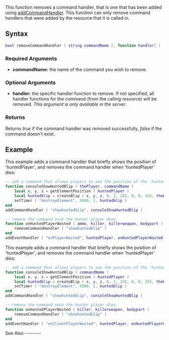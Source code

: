 This function removes a command handler, that is one that has been added using [addCommandHandler](/addCommandHandler.md "wikilink"). This function can only remove command handlers that were added by the resource that it is called in.

Syntax
------

``` lua
bool removeCommandHandler ( string commandName [, function handler] )              
```

### Required Arguments

-   **commandName:** the name of the command you wish to remove.

### Optional Arguments

-   **handler:** the specific handler function to remove. If not specified, all handler functions for the command (from the calling resource) will be removed. *This argument is only available in the server.*

### Returns

Returns *true* if the command handler was removed successfully, *false* if the command doesn't exist.

Example
-------

<section name="Server" class="server" show="true">
This example adds a command handler that briefly shows the position of 'huntedPlayer', and removes the command handler when 'huntedPlayer' dies:

``` lua
-- add a command that allows players to see the position of the 'huntedPlayer' for 5 seconds:
function consoleShowHuntedBlip ( thePlayer, commandName )
    local x, y, z = getElementPosition ( huntedPlayer )
    local huntedblip = createBlip ( x, y, z, 0, 2, 255, 0, 0, 255, thePlayer )
    setTimer ( "destroyElement", 5000, 1, huntedblip )
end
addCommandHandler ( "showhuntedblip", consoleShowHuntedBlip )

-- remove the command once the hunter player dies:
function onHuntedPlayerWasted ( ammo, killer, killerweapon, bodypart )
    removeCommandHandler ( "showhuntedblip" )
end
addEventHandler ( "onPlayerWasted", huntedPlayer, onHuntedPlayerWasted )
```

</section>
<section name="Client" class="client" show="true">
This example adds a command handler that briefly shows the position of 'huntedPlayer', and removes the command handler when 'huntedPlayer' dies:

``` lua
-- add a command that allows players to see the position of the 'huntedPlayer' for 5 seconds:
function consoleShowHuntedBlip ( commandName )
    local x, y, z = getElementPosition ( huntedPlayer )
    local huntedblip = createBlip ( x, y, z, 0, 2, 255, 0, 0, 255, thePlayer )
    setTimer ( "destroyElement", 5000, 1, huntedblip )
end
addCommandHandler ( "showhuntedblip", consoleShowHuntedBlip )

-- remove the command once the hunter player dies:
function onHuntedPlayerWasted ( killer, killerweapon, bodypart )
    removeCommandHandler ( "showhuntedblip" )
end
addEventHandler ( "onClientPlayerWasted", huntedPlayer, onHuntedPlayerWasted )
```

</section>
See Also
--------
